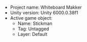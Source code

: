 <!-- UNITY CODE ASSIST INSTRUCTIONS START -->
- Project name: Whiteboard Makker
- Unity version: Unity 6000.0.38f1
- Active game object:
  - Name: Stickman
  - Tag: Untagged
  - Layer: Default
<!-- UNITY CODE ASSIST INSTRUCTIONS END -->